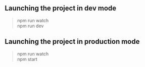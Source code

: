 ## Launching the project in dev mode

> npm run watch  
> npm run dev

## Launching the project in production mode

> npm run watch  
> npm start
